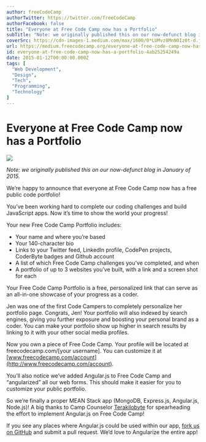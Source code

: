 ```yaml
---
author: freeCodeCamp
authorTwitter: https://twitter.com/freeCodeCamp
authorFacebook: false
title: "Everyone at Free Code Camp now has a Portfolio"
subTitle: "Note: we originally published this on our now-defunct blog in January of 2015...."
coverSrc: https://cdn-images-1.medium.com/max/1600/0*LUMvz8MnN0Iz0t-d.jpg
url: https://medium.freecodecamp.org/everyone-at-free-code-camp-now-has-a-portfolio-4ab25254249a
id: everyone-at-free-code-camp-now-has-a-portfolio-4ab25254249a
date: 2015-01-12T00:00:00.000Z
tags: [
  "Web Development",
  "Design",
  "Tech",
  "Programming",
  "Technology"
]
---
```

# Everyone at Free Code Camp now has a Portfolio



![](https://cdn-images-1.medium.com/max/1600/0*LUMvz8MnN0Iz0t-d.jpg)



_Note: we originally published this on our now-defunct blog in January of 2015._

We’re happy to announce that everyone at Free Code Camp now has a free public code portfolio!  

You’ve been working hard to complete our coding challenges and build JavaScript apps. Now it’s time to show the world your progress!  

Your new Free Code Camp Portfolio includes:

*   Your name and where you’re based
*   Your 140-character bio
*   Links to your Twitter feed, LinkedIn profile, CodePen projects, CoderByte badges and Github account
*   A list of which Free Code Camp challenges you’ve completed, and when
*   A portfolio of up to 3 websites you’ve built, with a link and a screen shot for each

Your Free Code Camp Portfolio is a free, personalized link that can serve as an all-in-one showcase of your progress as a coder.

Jen was one of the first Code Campers to completely personalize her portfolio page. Congrats, Jen! Your portfolio will also indexed by search engines, giving you further exposure and boosting your personal brand as a coder. You can make your portfolio show up higher in search results by linking to it with your other social media profiles.  

Now you own a piece of Free Code Camp. Your profile will be located at freecodecamp.com/[your username]. You can customize it at [www.freecodecamp.com/account](http://www.freecodecamp.com/account).  

You’ll also notice we’ve added Angular.js to Free Code Camp and “angularized” all our web forms. This should make it easier for you to customize your public portfolio.  

So we’re finally a proper MEAN Stack app (MongoDB, Express.js, Angular.js, Node.js)! A big thanks to Camp Counselor [Terakilobyte](https://github.com/terakilobyte) for spearheading the effort to implement Angular.js on Free Code Camp!  

If you see any places where Angular.js could be used within our app, [fork us on GitHub](https://github.com/FreeCodeCamp/freecodecamp) and submit a pull request. We’d love to Angularize the entire app!








